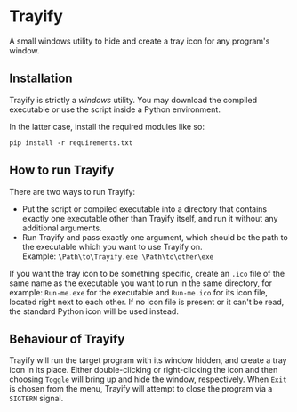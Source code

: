 # Trayify
A small windows utility to hide and create a tray icon for any program's window.

## Installation
Trayify is strictly a _windows_ utility. You may download the compiled executable or use the script inside a Python environment.

In the latter case, install the required modules like so:

`pip install -r requirements.txt`

## How to run Trayify
There are two ways to run Trayify:
- Put the script or compiled executable into a directory that contains exactly one executable other than Trayify itself, and run it without any additional arguments.
- Run Trayify and pass exactly one argument, which should be the path to the executable which you want to use Trayify on.<br/>Example: `\Path\to\Trayify.exe \Path\to\other\exe`

If you want the tray icon to be something specific, create an `.ico` file of the same name as the executable you want to run in the same directory, for example: `Run-me.exe` for the executable and `Run-me.ico` for its icon file, located right next to each other. If no icon file is present or it can't be read, the standard Python icon will be used instead.

## Behaviour of Trayify
Trayify will run the target program with its window hidden, and create a tray icon in its place. Either double-clicking or right-clicking the icon and then choosing `Toggle` will bring up and hide the window, respectively. When `Exit` is chosen from the menu, Trayify will attempt to close the program via a `SIGTERM` signal.
